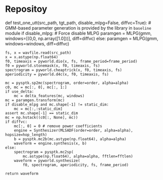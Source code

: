 # Repositoy
def test_one_utt(src_path, tgt_path, disable_mlpg=False, diffvc=True):
    # GMM-based parameter generation is provided by the library in `baseline` module
    if disable_mlpg:
        # Force disable MLPG
        paramgen = MLPG(gmm, windows=[(0,0, np.array([1.0]))], diff=diffvc)
    else:
        paramgen = MLPG(gmm, windows=windows, diff=diffvc)

    fs, x = wavfile.read(src_path)
    x = x.astype(np.float64)
    f0, timeaxis = pyworld.dio(x, fs, frame_period=frame_period)
    f0 = pyworld.stonemask(x, f0, timeaxis, fs)
    spectrogram = pyworld.cheaptrick(x, f0, timeaxis, fs)
    aperiodicity = pyworld.d4c(x, f0, timeaxis, fs)

    mc = pysptk.sp2mc(spectrogram, order=order, alpha=alpha)
    c0, mc = mc[:, 0], mc[:, 1:]
    if use_delta:
        mc = delta_features(mc, windows)
    mc = paramgen.transform(mc)
    if disable_mlpg and mc.shape[-1] != static_dim:
        mc = mc[:,:static_dim]
    assert mc.shape[-1] == static_dim
    mc = np.hstack((c0[:, None], mc))
    if diffvc:
        mc[:, 0] = 0 # remove power coefficients
        engine = Synthesizer(MLSADF(order=order, alpha=alpha), hopsize=hop_length)
        b = pysptk.mc2b(mc.astype(np.float64), alpha=alpha)
        waveform = engine.synthesis(x, b)
    else:
        spectrogram = pysptk.mc2sp(
            mc.astype(np.float64), alpha=alpha, fftlen=fftlen)
        waveform = pyworld.synthesize(
            f0, spectrogram, aperiodicity, fs, frame_period)
        
    return waveform
